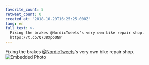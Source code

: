 ```yaml
---
favorite_count: 5
retweet_count: 0
created_at: "2018-10-29T16:25:25.000Z"
lang: en
full_text: >-
  Fixing the brakes @NordicTweets's very own bike repair shop.
  https://t.co/Q738XpoQNW
---
```


Fixing the brakes [@NordicTweets](https://twitter.com/NordicTweets)'s very own
bike repair shop.
![Embedded Photo](https://twitter-media-coderbyheart.s3.eu-north-1.amazonaws.com/1056945105934917632-DqsF9dDWoAAuoHL.jpg)
